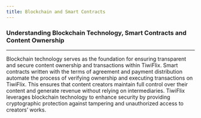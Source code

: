 ```yaml
---
title: Blockchain and Smart Contracts
---
```


### Understanding Blockchain Technology, Smart Contracts and Content Ownership

---

Blockchain technology serves as the foundation for ensuring transparent and secure content ownership and transactions within TiwiFlix. Smart contracts written with the terms of agreement and payment distribution automate the process of verifying ownership and executing transactions on TiwiFlix. This ensures that content creators maintain full control over their content and generate revenue without relying on intermediaries. TiwiFlix leverages blockchain technology to enhance security by providing cryptographic protection against tampering and unauthorized access to creators’ works.
